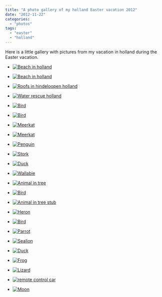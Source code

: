 ```yaml
---
title: "A photo gallery of my holland Easter vacation 2012"
date: "2012-11-22"
categories: 
  - "photos"
tags: 
  - "easter"
  - "holland"
---
```


Here is a little gallery with pictures from my vacation in holland during the Easter vacation.

- [![Beach in holland](images/IMG_0690-1024x683.jpg)](https://www.cronj.de/holland-easter-vacation-2012/strand/#main)
    
- [![Beach in holland](images/IMG_0709-1024x683.jpg)](https://www.cronj.de/holland-easter-vacation-2012/strand-mit-hugeln/#main)
    
- [![Roofs in hindeloopen holland](images/IMG_1122-1024x683.jpg)](https://www.cronj.de/holland-easter-vacation-2012/dacher-in-hindeloopen/#main)
    
- [![Water rescue holland](images/IMG_1129-1024x683.jpg)](https://www.cronj.de/holland-easter-vacation-2012/seerettung/#main)
    
- [![Bird](images/IMG_1948-683x1024.jpg)](https://www.cronj.de/holland-easter-vacation-2012/vogel/#main)
    
- [![Bird](images/IMG_1947-683x1024.jpg)](https://www.cronj.de/holland-easter-vacation-2012/img_1947/#main)
    
- [![Meerkat](images/IMG_1911-683x1024.jpg)](https://www.cronj.de/holland-easter-vacation-2012/erdmannchen-2/#main)
    
- [![Meerkat](images/IMG_1910-683x1024.jpg)](https://www.cronj.de/holland-easter-vacation-2012/erdmannchen/#main)
    
- [![Penguin](images/IMG_2098-683x1024.jpg)](https://www.cronj.de/holland-easter-vacation-2012/img_2098/#main)
    
- [![Stork](images/IMG_2064-683x1024.jpg)](https://www.cronj.de/holland-easter-vacation-2012/img_2064/#main)
    
- [![Duck](images/IMG_2061-683x1024.jpg)](https://www.cronj.de/holland-easter-vacation-2012/img_2061/#main)
    
- [![Wallabie](images/IMG_2038-1024x683.jpg)](https://www.cronj.de/holland-easter-vacation-2012/img_2038/#main)
    
- [![Animal in tree](images/IMG_1981-683x1024.jpg)](https://www.cronj.de/holland-easter-vacation-2012/img_1981/#main)
    
- [![Bird](images/IMG_1943-683x1024.jpg)](https://www.cronj.de/holland-easter-vacation-2012/img_1943/#main)
    
- [![Animal in tree stub](images/IMG_1942-683x1024.jpg)](https://www.cronj.de/holland-easter-vacation-2012/img_1942/#main)
    
- [![Heron](images/IMG_1938-683x1024.jpg)](https://www.cronj.de/holland-easter-vacation-2012/img_1938/#main)
    
- [![Bird](images/IMG_1926-683x1024.jpg)](https://www.cronj.de/holland-easter-vacation-2012/img_1926/#main)
    
- [![Parrot](images/IMG_1918-683x1024.jpg)](https://www.cronj.de/holland-easter-vacation-2012/img_1918/#main)
    
- [![Sealion](images/IMG_1899-683x1024.jpg)](https://www.cronj.de/holland-easter-vacation-2012/img_1899/#main)
    
- [![Duck](images/IMG_1892-683x1024.jpg)](https://www.cronj.de/holland-easter-vacation-2012/img_1892/#main)
    
- [![Frog](images/IMG_1872-1024x682.jpg)](https://www.cronj.de/holland-easter-vacation-2012/img_1872/#main)
    
- [![Lizard](images/IMG_1862-1024x683.jpg)](https://www.cronj.de/holland-easter-vacation-2012/img_1862/#main)
    
- [![remote control car](images/IMG_1790-1024x683.jpg)](https://www.cronj.de/holland-easter-vacation-2012/img_1790/#main)
    
- [![Moon](images/IMG_2226-1024x683.jpg)](https://www.cronj.de/holland-easter-vacation-2012/mond/#main)
